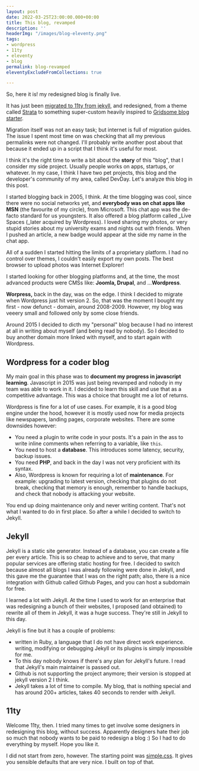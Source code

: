 ```yaml
---
layout: post
date: 2022-03-25T23:00:00.000+00:00
title: This blog, revamped
description: ''
headerImg: "/images/blog-eleventy.png"
tags:
- wordpress
- 11ty
- eleventy
- blog
permalink: blog-revamped
eleventyExcludeFromCollections: true

---
```

So, here it is! my redesigned blog is finally live.

It has just been [migrated to 11ty from jekyll](https://michelenasti.com/rebuild-eleventy/), and redesigned, from a theme called [Strata](https://html5up.net/strata) to something super-custom heavily inspired to [Gridsome blog starter](https://gridsome.org/starters/gridsome-blog-starter/). 

Migration itself was not an easy task; but internet is full of migration guides. The issue I spent most time on was checking that all my previous permalinks were not changed. I'll probably write another post about that because it ended up in a script that I think it's useful for most. 

I think it's the right time to write a bit about the **story** of this "blog", that I consider my side project. Usually people works on apps, startups, or whatever. In my case, I think I have two pet projects, this blog and the developer's community of my area, called DevDay. Let's analyze this blog in this post.

I started blogging back in 2005, I think. At the time blogging was cool, since there were no social networks yet, and **everybody was on chat apps like MSN** (the favourite of my circle), from Microsoft. This chat app was the de-facto standard for us youngsters. It also offered a blog platform called _Live Spaces (_later acquired by Wordpress). I loved sharing my photos, or very stupid stories about my university exams and nights out with friends. When I pushed an article, a new badge would appear at the side my name in the chat app.

All of a sudden I started hitting the limits of a proprietary platform. I had no control over themes, I couldn't easily export my own posts. The best browser to upload photos was Internet Explorer!

I started looking for other blogging platforms and, at the time, the most advanced products were CMSs like: **Joomla, Drupal**, and ...**Wordpress**.

**Worpress,** back in the day, was on the edge. I think I decided to migrate when Wordpress just hit version 2. So, that was the moment I bought my first - now defunct - domain, around 2008-2009. However, my blog was veeery small and followed only by some close friends.

Around 2015 I decided to dicth my "personal" blog because I had no interest at all in writing about myself (and being read by nobody). So I decided to buy another domain more linked with myself, and to start again with Wordpress.

## Wordpress for a coder blog

My main goal in this phase was to **document my progress in javascript learning**. Javascript in 2015 was just being revamped and nobody in my team was able to work in it. I decided to learn this skill and use that as a competitive advantage. This was a choice that brought me a lot of returns. 

Wordpress is fine for a lot of use cases. For example, it is a good blog engine under the hood, however it is mostly used now for media projects like newspapers, landing pages, corporate websites. There are some downsides however:

* You need a plugin to write code in your posts. It's a pain in the ass to write inline comments when referring to a variable, like `this`. 
* You need to host a **database**. This introduces some latency, security, backup issues. 
* You need **PHP**, and back in the day I was not very proficient with its syntax. 
* Also, Wordpress is known for requiring a lot of **maintenance**. For example: upgrading to latest version, checking that plugins do not break, checking that memory is enough, remember to handle backups, and check that nobody is attacking your website. 

You end up doing maintenance only and never writing content. That's not what I wanted to do in first place. So after a while I decided to switch to Jekyll. 

## Jekyll 

Jekyll is a static site generator. Instead of a database, you can create a file per every article. This is so cheap to achieve and to serve, that many popular services are offering static hosting for free. I decided to switch because almost all blogs I was already following were done in Jekyll, and this gave me the guarantee that I was on the right path; also, there is a nice integration with Github called Github Pages, and you can host a subdomain for free. 

I learned a lot with Jekyll. At the time I used to work for an enterprise that was redesigning a bunch of their websites, I proposed (and obtained) to rewrite all of them in Jekyll, it was a huge success. They're still in Jekyll to this day. 

Jekyll is fine but it has a couple of problems: 

* written in Ruby, a language that I do not have direct work experience. writing, modifying or debugging Jekyll or its plugins is simply impossible for me.
* To this day nobody knows if there's any plan for Jekyll's future. I read that Jekyll's main maintainer is passed out. 
* Github is not supporting the project anymore; their version is stopped at jekyll version 2 I think. 
* Jekyll takes a lot of time to compile. My blog, that is nothing special and has around 200+ articles, takes 40 seconds to render with Jekyll. 

## 11ty

Welcome 11ty, then. I tried many times to get involve some designers in redesigning this blog, without success. Apparently designers hate their job so much that nobody wants to be paid to redesign a blog :) So I had to do everything by myself. Hope you like it. 

I did not start from zero, however. The starting point was [simple.css](https://simplecss.org/). It gives you sensible defaults that are very nice. I built on top of that. 